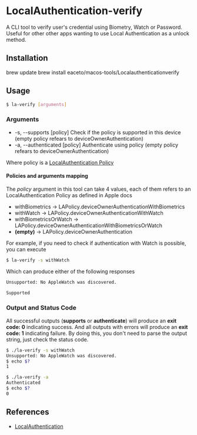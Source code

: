 # LocalAuthentication-verify
A CLI tool to verify user's credential using Biometry, Watch or Password. Useful for other other apps wanting to use Local Authentication as a unlock method.

## Installation
brew update
brew install eaceto/macos-tools/Localauthenticationverify

## Usage
```sh
$ la-verify [arguments]
```

### Arguments
 * -s, --supports [policy]           Check if the policy is supported in this device (empty policy refears to deviceOwnerAuthentication)
 * -a, --authenticated [policy]      Authenticate using policy (empty policy refears to deviceOwnerAuthentication)

Where policy is a [LocalAuthentication Policy](https://developer.apple.com/documentation/localauthentication/lapolicy)

#### Policies and arguments mapping

The *policy* argument in this tool can take 4 values, each of them refers to an LocalAuthentication Policy as defined in Apple docs

 * withBiometrics          -> LAPolicy.deviceOwnerAuthenticationWithBiometrics
 * withWatch               -> LAPolicy.deviceOwnerAuthenticationWithWatch
 * withBiometricsOrWatch   -> LAPolicy.deviceOwnerAuthenticationWithBiometricsOrWatch
 * **(empty)**             -> LAPolicy.deviceOwnerAuthentication
 
For example, if you need to check if authentication with Watch is possible, you can execute

```sh
$ la-verify -s withWatch
```

Which can produce either of the following responses

```sh
Unsupported: No AppleWatch was discovered.
```

```sh
Supported
```

### Output and Status Code

All successful outputs (**supports** or **authenticate**) will produce an **exit code: 0** indicating success. And all outputs with errors will produce an **exit code: 1** indicating failure. By doing this, you don't need to parse the output string, just check the status code.

```sh
$ ./la-verify -s withWatch
Unsupported: No AppleWatch was discovered.
$ echo $?
1
```

```sh
$ ./la-verify -a          
Authenticated
$ echo $?
0
```

## References

* [LocalAuthentication](https://developer.apple.com/documentation/localauthentication/)
